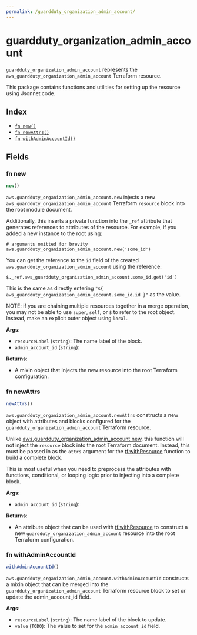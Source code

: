 ```yaml
---
permalink: /guardduty_organization_admin_account/
---
```


# guardduty_organization_admin_account

`guardduty_organization_admin_account` represents the `aws_guardduty_organization_admin_account` Terraform resource.



This package contains functions and utilities for setting up the resource using Jsonnet code.


## Index

* [`fn new()`](#fn-new)
* [`fn newAttrs()`](#fn-newattrs)
* [`fn withAdminAccountId()`](#fn-withadminaccountid)

## Fields

### fn new

```ts
new()
```


`aws.guardduty_organization_admin_account.new` injects a new `aws_guardduty_organization_admin_account` Terraform `resource`
block into the root module document.

Additionally, this inserts a private function into the `_ref` attribute that generates references to attributes of the
resource. For example, if you added a new instance to the root using:

    # arguments omitted for brevity
    aws.guardduty_organization_admin_account.new('some_id')

You can get the reference to the `id` field of the created `aws.guardduty_organization_admin_account` using the reference:

    $._ref.aws_guardduty_organization_admin_account.some_id.get('id')

This is the same as directly entering `"${ aws_guardduty_organization_admin_account.some_id.id }"` as the value.

NOTE: if you are chaining multiple resources together in a merge operation, you may not be able to use `super`, `self`,
or `$` to refer to the root object. Instead, make an explicit outer object using `local`.

**Args**:
  - `resourceLabel` (`string`): The name label of the block.
  - `admin_account_id` (`string`): 

**Returns**:
- A mixin object that injects the new resource into the root Terraform configuration.


### fn newAttrs

```ts
newAttrs()
```


`aws.guardduty_organization_admin_account.newAttrs` constructs a new object with attributes and blocks configured for the `guardduty_organization_admin_account`
Terraform resource.

Unlike [aws.guardduty_organization_admin_account.new](#fn-guarddutyorganizationadminaccountnew), this function will not inject the `resource`
block into the root Terraform document. Instead, this must be passed in as the `attrs` argument for the
[tf.withResource](https://github.com/tf-libsonnet/core/tree/main/docs#fn-withresource) function to build a complete block.

This is most useful when you need to preprocess the attributes with functions, conditional, or looping logic prior to
injecting into a complete block.

**Args**:
  - `admin_account_id` (`string`): 

**Returns**:
  - An attribute object that can be used with [tf.withResource](https://github.com/tf-libsonnet/core/tree/main/docs#fn-withresource) to construct a new `guardduty_organization_admin_account` resource into the root Terraform configuration.


### fn withAdminAccountId

```ts
withAdminAccountId()
```

`aws.guardduty_organization_admin_account.withAdminAccountId` constructs a mixin object that can be merged into the `guardduty_organization_admin_account`
Terraform resource block to set or update the admin_account_id field.



**Args**:
  - `resourceLabel` (`string`): The name label of the block to update.
  - `value` (`TODO`): The value to set for the `admin_account_id` field.
